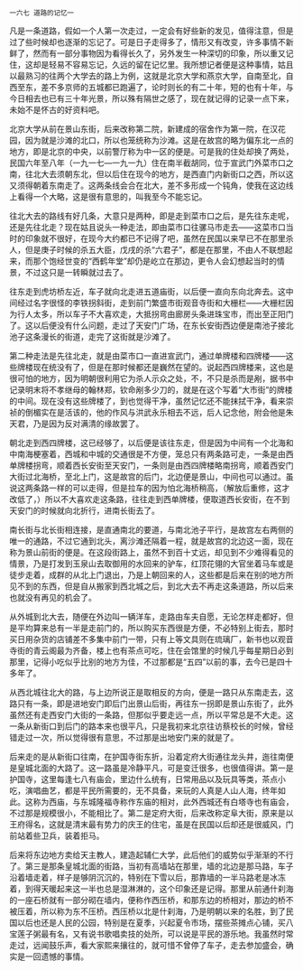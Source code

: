     一六七 道路的记忆一 

   凡是一条道路，假如一个人第一次走过，一定会有好些新的发见，值得注意，但是过了些时候却也逐渐的忘记了。可是日子走得多了，情形又有改变，许多事情不新鲜了，然而有一部分事物因为看得长久了，另外发生一种深切的印象，所以重又记住，这却是轻易不容易忘记，久远的留在记忆里。我所想记者便是这种事情，姑且以最熟习的往两个大学去的路上为例，这就是北京大学和燕京大学，自南至北，自西至东，差不多京师的五城都已跑遍了，论时则长的有二十年，短的也有十年，与今日相去也已有三十年光景，所以殊有隔世之感了，现在就记得的记录一点下来，未始不是怀古的好资料吧。

   北京大学从前在景山东街，后来改称第二院，新建成的宿舍作为第一院，在汉花园，因为就是沙滩的北口，所以也笼统称为沙滩。这是在故宫的略为偏东北一点的地方，即是北京的中央，以前警厅称为中一区的便是。可是我的住处却换了两处，民国六年至八年（一九一七—一九一九）住在南半截胡同，位于宣武门外菜市口之南，往北大去须朝东北，但以后住在现今的地方，是西直门内新街口之西，所以这又须得朝着东南走了。这两条线会合在北大，差不多形成一个钝角，使我在这边线上看得一个大略，这是很有意思的，叫我至今不能忘记。

   往北大去的路线有好几条，大意只是两种，即是走到菜市口之后，是先往东走呢，还是先往北走？现在姑且说头一种走法，即由菜市口往骡马市走去——这菜市口当时的印象就不很好，在现今大约都已不记得了吧，虽然在民国以来早已不在那里杀人，但是庚子时候的杀五大臣，戊戌的杀“六君子”，都是在那里，不由人不联想起来，而那个饱经世变的“西鹤年堂”却仍是屹立在那边，更令人会幻想起当时的情景，不过这只是一转瞬就过去了。

   往东走到虎坊桥左近，车子就向北走进五道庙街，以后便一直向东向北奔去。这中间经过名字很怪的李铁拐斜街，走到前门繁盛市街观音寺街和大栅栏——大栅栏因为行人太多，所以车子不大喜欢走，大抵拐弯由廊房头条进珠宝市，而出至正阳门了。这以后便没有什么问题，走过了天安门广场，在东长安街西边便是南池子接北池子这条漫长的街道，走完了这街就是沙滩了。

   第二种走法是先往北走，就是由菜市口一直进宣武门，通过单牌楼和四牌楼——这些牌楼现在统没有了，但是在那时候都还是巍然在望的。说起西四牌楼来，这也是很可怕的地方，因为明朝很利用它为杀人示众之处，不，不只是杀而是剐，据书中记录明末将不孝继母的翰林郑，钦命剐多少刀的，就是在这个写着“大市街”的牌楼的中间。现在没有这些牌楼了，到也觉得干净，虽然记忆还不能抹拭干净，看来崇祯的倒楣实在是活该的，他的作风与洪武永乐相去不远，后人记念他，附会他是朱天君，乃是因为反对满清的缘故罢了。

   朝北走到西四牌楼，这已经够了，以后便是该往东走，但是因为中间有一个北海和中南海梗塞着，西城和中城的交通很是不方便，笼总只有两条路可走，一条是由西单牌楼拐弯，顺着西长安街至天安门，一条则是由西四牌楼略南拐弯，顺着西安门大街过北海桥，至北上门，这是故宫的后门，北边便是景山，中间也可以通过。虽说这两条路一样的可以走得，但是拉车的因为怕北海桥稍高，（解放后重修，这才改低了，）所以不大喜欢走这条路，往往走到西单牌楼，便取道西长安街，在不到天安门的时候就向北折行，进南长街去了。

   南长街与北长街相连接，是直通南北的要道，与南北池子平行，是故宫左右两侧的唯一的通路，不过它通到北头，离沙滩还隔着一程，就是故宫的北边这一面，现在称为景山前街的便是。在这段街路上，虽然不到百十丈远，却见到不少难得看见的情景，乃是打发到玉泉山去取御用的水回来的驴车，红顶花翎的大官坐着马车或是徒步走着，成群的从北上门退出，乃是上朝回来的人，这些都是后来在别的地方所见不到的东西，但是自从搬家到西北城之后，到北大去不再走这条道路，所以后来也就没有再见的机会了。

   从外城到北大去，随便在外边叫一辆洋车，走路由车夫自愿，无论怎样走都好，但是平均算来总有一半是走前门的，所以购买东西很是方便，不必特别上街去，那时买日用杂货的店铺差不多集中前门一带，只有上等文具则在琉璃厂，新书也以观音寺街的青云阁最为齐备，楼上也有茶点可吃，住在会馆里的时候几乎每星期日必到那里，记得小吃似乎比别的地方为佳，不过那都是“五四”以前的事，去今已是四十多年了。

   从西北城往北大的路，与上边所说正是取相反的方向，便是一路只从东南走去，这路只有一条，即是进地安门即后门出景山后街，再往东一拐即是景山东街了，此外虽然还有走西安门大街的一条路，但那似乎要走远一点，所以平常总是不大走。这一条从新街口到后门的路本来也很平凡，只是我初来北京往访蔡校长的时候，曾经错走过一次，所以觉得很有意思，不过那是出地安门来的就是了。

   后来走的是从新街口往南，在护国寺街东折，沿着定府大街通往龙头井，迤往南便是皇城北面的大路了。这一路虽是冷静平凡，可是变迁很多，也很值得讲。第一是护国寺，这里每逢七八有庙会，里边什么统有，日常用品以及玩具等类，茶点小吃，演唱曲艺，都是平民所需要的，无不具备，来玩的人真是人山人海，终年如此。这称为西庙，与东城隆福寺称作东庙的相对，此外西城还有白塔寺也有庙会，不过那是规模很小，不能相比了。第二是定府大街，后来改称定阜大街，原来是以王府得名，这就是清末最有势力的庆王的住宅，虽是在民国以后却还是很威风，门前站着些卫兵，装着拒马。

   后来将东边地方卖给天主教人，建造起辅仁大学，此后他们的威势似乎渐渐的不行了。第三是那条皇城北面的街路，当初有高墙站在那里，墙的北边是那马路，车子沿着墙走着，样子是够阴沉沉的，特别在下雪以后，那靠墙的一半马路老是冰冻着，到得天暖起来这一半也总是湿淋淋的，这个印象还是记得。那里从前通什刹海的一座石桥就有一部分砌在墙内，便称作西压桥，和那东边的桥相对，那边的桥不被压着，所以称为东不压桥。西压桥以北是什刹海，乃是明朝以来的名胜，到了民国以后也还是人民的公园，特别是在夏季，兴起夏令市场，摆些茶摊点心铺，买八宝莲子粥最有名，又有说书歌唱卖技的处所，可以说是平民的游乐地。我虽然时常走过，远闻鼓乐声，看大家熙来攘往的，就可惜不曾停了车子，走去参加盛会，确实是一回遗憾的事情。

